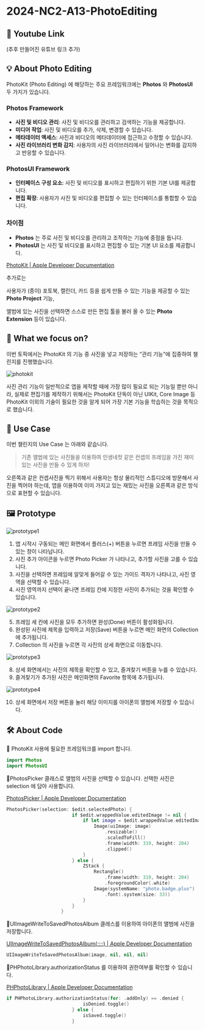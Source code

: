 # 2024-NC2-A13-PhotoEditing
## 🎥 Youtube Link
(추후 만들어진 유튜브 링크 추가)

## 💡 About Photo Editing

PhotoKit (Photo Editing) 에 해당하는 주요 프레임워크에는 **Photos** 와 **PhotosUI** 두 가지가 있습니다. 

### Photos Framework

- **사진 및 비디오 관리**: 사진 및 비디오를 관리하고 검색하는 기능을 제공합니다.
- **미디어 작업**: 사진 및 비디오를 추가, 삭제, 변경할 수 있습니다.
- **메타데이터 액세스**: 사진과 비디오의 메타데이터에 접근하고 수정할 수 있습니다.
- **사진 라이브러리 변화 감지**: 사용자의 사진 라이브러리에서 일어나는 변화를 감지하고 반응할 수 있습니다.

### PhotosUI Framework

- **인터페이스 구성 요소**: 사진 및 비디오를 표시하고 편집하기 위한 기본 UI를 제공합니다.
- **편집 확장**: 사용자가 사진 및 비디오를 편집할 수 있는 인터페이스를 통합할 수 있습니다.

### 차이점

- **Photos** 는 주로 사진 및 비디오를 관리하고 조작하는 기능에 중점을 둡니다.
- **PhotosUI** 는 사진 및 비디오를 표시하고 편집할 수 있는 기본 UI 요소를 제공합니다.

[PhotoKit | Apple Developer Documentation](https://developer.apple.com/documentation/photokit)

추가로는

사용자가 (종이) 포토북, 캘린더, 카드 등을 쉽게 만들 수 있는 기능을 제공할 수 있는 **Photo Project** 기능, 

앨범에 있는 사진을 선택하면 스스로 만든 편집 툴을 불러 올 수 있는 **Photo Extension** 등이 있습니다.

## 🎯 What we focus on?

이번 토픽에서는 PhotoKit 의 기능 중 사진을 넣고 저장하는 “관리 기능”에 집중하여 챌린지를 진행했습니다.

![photokit](https://github.com/DeveloperAcademy-POSTECH/2024-NC2-A13-PhotoEditing/assets/94823065/aaf5b32d-c3c7-419d-96dd-ec2b12e1ff58)

사진 관리 기능이 일반적으로 앱을 제작할 때에 가장 많이 필요로 되는 기능일 뿐만 아니라, 실제로 편집기를 제작하기 위해서는 PhotoKit 단독이 아닌 UIKit, Core Image 등 PhotoKit 이외의 기술이 필요한 것을 알게 되어 가장 기본 기능을 학습하는 것을 목적으로 했습니다.

## 💼 Use Case

이번 챌린지의 Use Case 는 아래와 같습니다.

> 기존 앨범에 있는 사진들을 이용하여 인생네컷 같은 컨셉의 프레임을 가진 재미있는 사진을 만들 수 있게 하자!
> 

오른쪽과 같은 컨셉사진을 찍기 위해서 사용자는 항상 물리적인 스튜디오에 방문해서 사진을 찍어야 하는데, 앱을 이용하여 이미 가지고 있는 재밌는 사진을 오른쪽과 같은 방식으로 표현할 수 있습니다.

## 🖼️ Prototype

![prototype1](https://github.com/DeveloperAcademy-POSTECH/2024-NC2-A13-PhotoEditing/assets/94823065/a1dc60c5-8260-4968-bc09-681b9665942e)

1. 앱 시작시 구동되는 메인 화면에서 플러스(+) 버튼을 누르면 프레임 사진을 만들 수 있는 창이 나타납니다.
2. 사진 추가 아이콘을 누르면 Photo Picker 가 나타나고, 추가할 사진을 고를 수 있습니다.
3. 사진을 선택하면 프레임에 알맞게 들어갈 수 있는 가이드 격자가 나타나고, 사진 영역을 선택할 수 있습니다.
4. 사진 영역까지 선택이 끝나면 프레임 칸에 지정한 사진이 추가되는 것을 확인할 수 있습니다.

![prototype2](https://github.com/DeveloperAcademy-POSTECH/2024-NC2-A13-PhotoEditing/assets/94823065/49029aaf-7a31-42ff-8288-bcaa8439bd9c)

5. 프레임 세 칸에 사진을 모두 추가하면 완성(Done) 버튼이 활성화됩니다.
6. 완성된 사진에 제목을 입력하고 저장(Save) 버튼을 누르면 메인 화면의 Collection 에 추가됩니다.
7. Collection 의 사진을 누르면 각 사진의 상세 화면으로 이동합니다.

![prototype3](https://github.com/DeveloperAcademy-POSTECH/2024-NC2-A13-PhotoEditing/assets/94823065/b98bc0a7-8340-4a36-b2fa-f2f042609b4b)

8. 상세 화면에서는 사진의 제목을 확인할 수 있고, 즐겨찾기 버튼을 누를 수 있습니다.
9. 즐겨찾기가 추가된 사진은 메인화면의 Favorite 항목에 추가됩니다.

![prototype4](https://github.com/DeveloperAcademy-POSTECH/2024-NC2-A13-PhotoEditing/assets/94823065/58560784-e852-41da-bfa0-5c71259cf53d)

10. 상세 화면에서 저장 버튼을 눌러 해당 이미지를 아이폰의 앨범에 저장할 수 있습니다.


## 🛠️ About Code

🔻 PhotoKit 사용에 필요한 프레임워크를 import 합니다.

```swift
import Photos
import PhotosUI
```

🔻PhotosPicker 클래스로 앨범의 사진을 선택할 수 있습니다. 선택한 사진은 selection 에 담아 사용합니다.

[PhotosPicker | Apple Developer Documentation](https://developer.apple.com/documentation/photokit/photospicker)

```swift
PhotosPicker(selection: $edit.selectedPhoto) {
                        if $edit.wrappedValue.editedImage != nil {
                            if let image = $edit.wrappedValue.editedImage {
                                Image(uiImage: image)
                                    .resizable()
                                    .scaledToFill()
                                    .frame(width: 319, height: 204)
                                    .clipped()
                            }
                        } else {
                            ZStack {
                                Rectangle()
                                    .frame(width: 319, height: 204)
                                    .foregroundColor(.white)
                                Image(systemName: "photo.badge.plus")
                                    .font(.system(size: 33))
                            }
                        }
                    }
```

🔻UIImageWriteToSavedPhotosAlbum 클래스를 이용하여 아이폰의 앨범에 사진을 저장합니다.

[UIImageWriteToSavedPhotosAlbum(_:_:_:_:) | Apple Developer Documentation](https://developer.apple.com/documentation/uikit/1619125-uiimagewritetosavedphotosalbum)

```swift
UIImageWriteToSavedPhotosAlbum(image, nil, nil, nil)
```

🔻PHPhotoLibrary.authorizationStatus 를 이용하여 권한여부를 확인할 수 있습니다.

[PHPhotoLibrary | Apple Developer Documentation](https://developer.apple.com/documentation/photokit/phphotolibrary)

```swift
if PHPhotoLibrary.authorizationStatus(for: .addOnly) == .denied {
                            isDenied.toggle()
                        } else {
                            isSaved.toggle()
                        }
```
